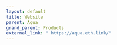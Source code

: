 ```yaml
---
layout: default
title: Website
parent: Aqua
grand_parent: Products
external_link: " https://aqua.eth.link/"
---
```


